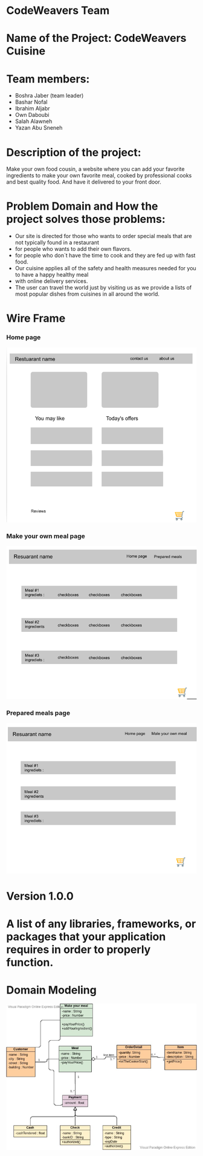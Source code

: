 # CodeWeavers Team
# Name of the Project: CodeWeavers Cuisine
# Team members: 
* Boshra Jaber (team leader)
* Bashar Nofal
* Ibrahim Aljabr
* Own Daboubi
* Salah Alawneh
* Yazan Abu Sneneh

# Description of the project: 
Make your own food cousin, a website where you can add your favorite ingredients to make your own favorite meal, cooked by professional cooks and best quality food. And have it delivered to your front door.


# Problem Domain and How the project solves those problems:
* Our site is directed for those who wants to order special meals that are not typically found in a restaurant
* for people who wants to add their own flavors.
* for people who don`t have the time to cook and they are fed up with fast food.
* Our cuisine applies all of the safety and health measures needed for you to have a happy healthy meal 
* with online delivery services.
* The user can travel the world just by visiting us as we provide a lists of most popular dishes from cuisines in all around the world.

# Wire Frame


### Home page

![home page](img/wire-frame/home-page.PNG)


### Make your own meal page

![make your own meal](img/wire-frame/make-your-own-meal.PNG)


### Prepared meals page

![prepared meals](img/wire-frame/prepared-meals.PNG)

# Version 1.0.0 

# A list of any libraries, frameworks, or packages that your application requires in order to properly function. 

# Domain Modeling
![domainModeling](img/domainModeling.jpg)
